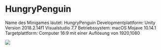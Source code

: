 # HungryPenguin


Name des Minigames lautet: HungryPenguin
Developmentplattform: Unity Version 2018.2.14f1 
Visualstudio 7.7 
Betriebssystem: macOS Mojave 10.14.1
Targetplattform: Computer 16:9 mit einer Auflösung von 1920,1080 

<img src="concept.jpeg">




